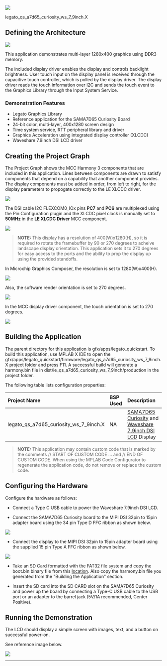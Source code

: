 
![](../../../../images/mgs.svg)

legato_qs_a7d65_curiosity_ws_7_9inch.X

Defining the Architecture
-------------------------

![](../../../../images/dsi_ws_arch.png)

This application demonstrates multi-layer 1280x400 graphics using DDR3 memory.

The included display driver enables the display and controls backlight brightness.
User touch input on the display panel is received through the capacitive touch controller, which is polled by the display driver. The display driver reads the touch information over I2C and sends the touch event to the Graphics Library through the Input System Service.

### Demonstration Features

-   Legato Graphics Library
-   Reference application for the SAMA7D65 Curiosity Board
-   24-bit color, multi-layer, 400x1280 screen design
-   Time system service, RTT peripheral library and driver
-   Graphics Acceleration using integrated display controller (XLCDC)
-   Waveshare 7.9inch DSI LCD driver

Creating the Project Graph
--------------------------
The Project Graph shows the MCC Harmony 3 components that are included in this application. Lines between components are drawn to satisfy components that depend on a capability that another component provides. The display components must be added in order, from left to right, for the display parameters to propogate correctly to the LE XLCDC driver.

![](../../../../images/ws79_graph.png)

The DSI cable I2C FLEXCOM0_IOx pins **PC7** and **PC6** are multiplexed using the Pin Configuration plugin and the XLCDC pixel clock is manually set to **50MHz** in the **LE XLCDC Driver** MCC component.

![](../../../../images/mcc_ws79_0.png)

> **NOTE:** This display has a resolution of 400(W)x1280(H), so it is required to rotate the framebuffer by 90 or 270 degrees to acheive landscape display orientation. This application sets it to 270 degrees for easy access to the ports and the ability to prop the display up using the provided standoffs.

In Microchip Graphics Composer, the resolution is set to 1280(W)x400(H).

![](../../../../images/composer_1_ws79.png)

Also, the software render orientation is set to 270 degrees.

![](../../../../images/composer_2_ws79.png)

In the MCC display driver component, the touch orientation is set to 270 degrees.

![](../../../../images/mcc_ws79_1.png)

Building the Application
------------------------

The parent directory for this application is gfx/apps/legato\_quickstart. To build this application, use MPLAB X IDE to open the gfx/apps/legato\_quickstart/firmware/legato\_qs\_a7d65\_curiosity\_ws\_7\_9inch.X project folder and press F11.
A successful build will generate a harmony.bin file in dist/le_qs_a7d65_curiosity_ws_7_9inch/production in the project folder.

The following table lists configuration properties:

|Project Name|BSP Used|Description|
|:-----------|:-------|:----------|
|legato\_qs\_a7d65\_curiosity\_ws\_7\_9inch.X|NA|[SAMA7D65 Curiosity](https://www.microchipdirect.com/dev-tools/EV40F82A?allDevTools=true) and [Waveshare 7.9inch DSI LCD](https://www.waveshare.com/7.9inch-dsi-lcd.htm) Display|

> **NOTE:** This application may contain custom code that is marked by the comments // START OF CUSTOM CODE ... and // END OF CUSTOM CODE. When using the MPLAB Code Configurator to regenerate the application code, do not remove or replace the custom code.


Configuring the Hardware
------------------------

Configure the hardware as follows:
-   Connect a Type C USB cable to power the Waveshare 7.9inch DSI LCD.

- Connect the SAMA7D65 Curiosity board to the MIPI DSI 32pin to 15pin adapter board using the 34 pin Type D FFC ribbon as shown below.

![](../../../../images/a7d65_ws79_conn1.jfif)

-   Connect the display to the MIPI DSI 32pin to 15pin adapter board using the supplied 15 pin Type A FFC ribbon as shown below.

![](../../../../images/a7d65_ws79_conn2.jfif)

-	Take an SD Card formatted with the FAT32 file system and copy the boot.bin binary file from this [location](./binaries/boot.bin). Also copy the harmony.bin file you generated from the "Building the Application" section.

-   Insert the SD card into the SD CARD slot on the SAMA7D65 Curiosity and power up the board by connecting a Type-C USB cable to the USB port or an adapter to the barrel jack (5V/1A recommended, Center Positive).

Running the Demonstration
-------------------------
The LCD should display a simple screen with images, text, and a button on successful power-on.

See reference image below.

![](../../../../images/a7d65_ws79_qs.jfif)

* * * * *

